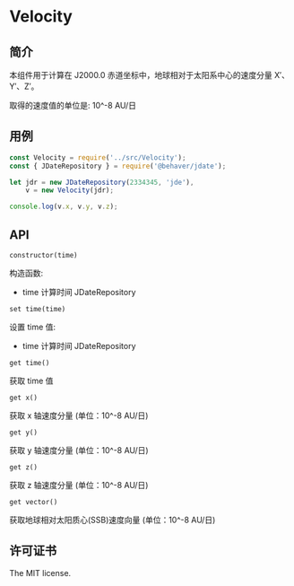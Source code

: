 # Velocity

## 简介

本组件用于计算在 J2000.0 赤道坐标中，地球相对于太阳系中心的速度分量 X′、Y′、Z′。

取得的速度值的单位是: 10^-8 AU/日

## 用例

```js
const Velocity = require('../src/Velocity');
const { JDateRepository } = require('@behaver/jdate');

let jdr = new JDateRepository(2334345, 'jde'),
    v = new Velocity(jdr);

console.log(v.x, v.y, v.z);
```

## API

`constructor(time)`

构造函数:

* time 计算时间 JDateRepository

`set time(time)`

设置 time 值:

* time 计算时间 JDateRepository

`get time()`

获取 time 值

`get x()`

获取 x 轴速度分量 (单位：10^-8 AU/日)

`get y()`

获取 y 轴速度分量 (单位：10^-8 AU/日)

`get z()`

获取 z 轴速度分量 (单位：10^-8 AU/日)

`get vector()`

获取地球相对太阳质心(SSB)速度向量 (单位：10^-8 AU/日)

## 许可证书

The MIT license.